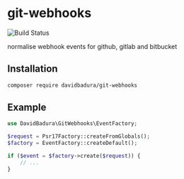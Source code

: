 # git-webhooks

![Build Status](https://github.com/sunkan/git-webhooks/workflows/CI/badge.svg?branch=sunkan&event=push)

normalise webhook events for github, gitlab and bitbucket

Installation
------------

```bash
composer require davidbadura/git-webhooks
```

Example
-------

```php
use DavidBadura\GitWebhooks\EventFactory;

$request = Psr17Factory::createFromGlobals();
$factory = EventFactory::createDefault();

if ($event = $factory->create($request)) {
    // ...
}
```